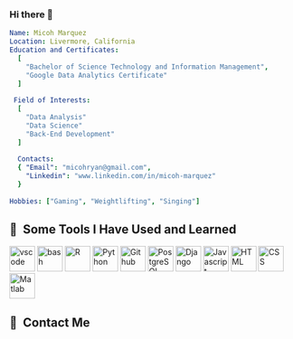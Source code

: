 ### Hi there 👋

<!--
**Micohryan/Micohryan** is a ✨ _special_ ✨ repository because its `README.md` (this file) appears on your GitHub profile.

Here are some ideas to get you started:

- 🔭 I’m currently working on ...
- 🌱 I’m currently learning ...
- 👯 I’m looking to collaborate on ...
- 🤔 I’m looking for help with ...
- 💬 Ask me about ...
- 📫 How to reach me: ...
- 😄 Pronouns: ...
- ⚡ Fun fact: ...
-->

```yaml
Name: Micoh Marquez
Location: Livermore, California
Education and Certificates:
  [
    "Bachelor of Science Technology and Information Management",
    "Google Data Analytics Certificate"
  ]
  
 Field of Interests:
  [
    "Data Analysis"
    "Data Science"
    "Back-End Development"
  ]
  
  Contacts:
  { "Email": "micohryan@gmail.com",
    "Linkedin": "www.linkedin.com/in/micoh-marquez"
  }
  
Hobbies: ["Gaming", "Weightlifting", "Singing"]


```

<h2> 🚀 &nbsp;Some Tools I Have Used and Learned</h2>
<p align="left">
  <img src="https://cdn.jsdelivr.net/gh/devicons/devicon/icons/vscode/vscode-original.svg" alt="vscode" width="45" height="45"/>
  <img src="https://cdn.jsdelivr.net/gh/devicons/devicon/icons/bash/bash-original.svg" alt="bash" width="45" height="45"/>
  <img src="https://cdn.jsdelivr.net/gh/devicons/devicon/icons/r/r-original.svg" alt="R" width="45" height="45"/>
  <img src="https://cdn.jsdelivr.net/gh/devicons/devicon/icons/python/python-original.svg" alt="Python" width="45" height="45"/>
  <img src="https://cdn.jsdelivr.net/gh/devicons/devicon/icons/github/github-original-wordmark.svg" alt="Github" width="45" height="45"/>
  <img src="https://cdn.jsdelivr.net/gh/devicons/devicon/icons/postgresql/postgresql-original-wordmark.svg" alt="PostgreSQL" width="45" height="45"/>
  <img src="https://cdn.jsdelivr.net/gh/devicons/devicon/icons/django/django-plain-wordmark.svg" alt="Django" width="45" height="45" />
  <img src="https://cdn.jsdelivr.net/gh/devicons/devicon/icons/javascript/javascript-plain.svg" alt="Javascript" width="45" height="45"/>
  <img src="https://cdn.jsdelivr.net/gh/devicons/devicon/icons/html5/html5-original-wordmark.svg" alt="HTML" width="45" height="45"/>
  <img src="https://cdn.jsdelivr.net/gh/devicons/devicon/icons/css3/css3-original-wordmark.svg" alt="CSS" width="45" height="45"/>
  <img src="https://cdn.jsdelivr.net/gh/devicons/devicon/icons/matlab/matlab-original.svg" alt="Matlab" width="45" height="45"/>
</p>
<h2> 🚀 &nbsp;Contact Me</h2>
